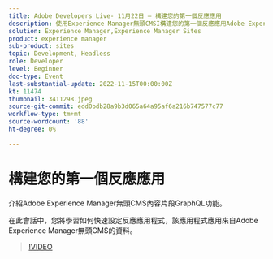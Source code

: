 ```yaml
---
title: Adobe Developers Live- 11月22日 — 構建您的第一個反應應用
description: 使用Experience Manager無頭CMSI構建您的第一個反應應用Adobe Experience Manager無頭CMS簡介內容片段GraphQL功能。在本會話中，您將學習如何快速設定反應應用，該應用由來自Adobe Experience Manager無頭CMS的資料提供支援。
solution: Experience Manager,Experience Manager Sites
product: experience manager
sub-product: sites
topic: Development, Headless
role: Developer
level: Beginner
doc-type: Event
last-substantial-update: 2022-11-15T00:00:00Z
kt: 11474
thumbnail: 3411298.jpeg
source-git-commit: edd0bdb28a9b3d065a64a95af6a216b747577c77
workflow-type: tm+mt
source-wordcount: '88'
ht-degree: 0%

---
```


# 構建您的第一個反應應用

介紹Adobe Experience Manager無頭CMS內容片段GraphQL功能。

在此會話中，您將學習如何快速設定反應應用程式，該應用程式應用來自Adobe Experience Manager無頭CMS的資料。

>[!VIDEO](https://video.tv.adobe.com/v/3411298/?quality=12&learn=on)
